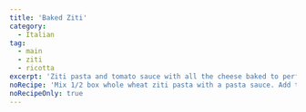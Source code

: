 ```yaml
---
title: 'Baked Ziti'
category:
  - Italian
tag:
  - main
  - ziti
  - ricotta
excerpt: 'Ziti pasta and tomato sauce with all the cheese baked to perfection.'
noRecipe: 'Mix 1/2 box whole wheat ziti pasta with a pasta sauce. Add to 8x8 dish with ricotta cheese, then italian blend cheese, then panko crumbs, then parmesan cheese. Bake in oven on 350° for 20 minutes.'
noRecipeOnly: true
---
```

